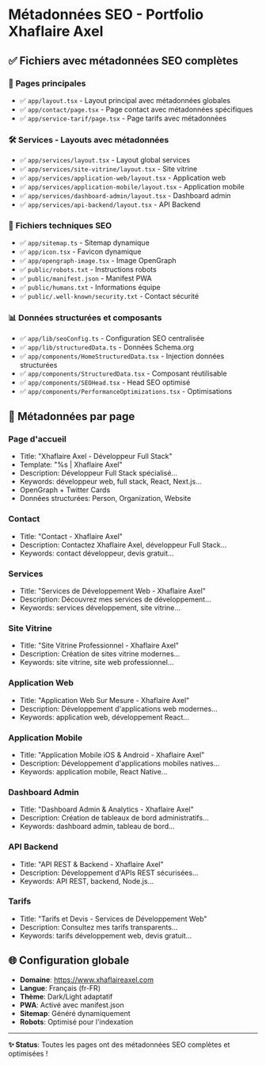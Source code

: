 # Métadonnées SEO - Portfolio Xhaflaire Axel

## ✅ Fichiers avec métadonnées SEO complètes

### 📄 **Pages principales**

- ✅ `app/layout.tsx` - Layout principal avec métadonnées globales
- ✅ `app/contact/page.tsx` - Page contact avec métadonnées spécifiques
- ✅ `app/service-tarif/page.tsx` - Page tarifs avec métadonnées

### 🛠️ **Services - Layouts avec métadonnées**

- ✅ `app/services/layout.tsx` - Layout global services
- ✅ `app/services/site-vitrine/layout.tsx` - Site vitrine
- ✅ `app/services/application-web/layout.tsx` - Application web
- ✅ `app/services/application-mobile/layout.tsx` - Application mobile
- ✅ `app/services/dashboard-admin/layout.tsx` - Dashboard admin
- ✅ `app/services/api-backend/layout.tsx` - API Backend

### 🔧 **Fichiers techniques SEO**

- ✅ `app/sitemap.ts` - Sitemap dynamique
- ✅ `app/icon.tsx` - Favicon dynamique
- ✅ `app/opengraph-image.tsx` - Image OpenGraph
- ✅ `public/robots.txt` - Instructions robots
- ✅ `public/manifest.json` - Manifest PWA
- ✅ `public/humans.txt` - Informations équipe
- ✅ `public/.well-known/security.txt` - Contact sécurité

### 📊 **Données structurées et composants**

- ✅ `app/lib/seoConfig.ts` - Configuration SEO centralisée
- ✅ `app/lib/structuredData.ts` - Données Schema.org
- ✅ `app/components/HomeStructuredData.tsx` - Injection données structurées
- ✅ `app/components/StructuredData.tsx` - Composant réutilisable
- ✅ `app/components/SEOHead.tsx` - Head SEO optimisé
- ✅ `app/components/PerformanceOptimizations.tsx` - Optimisations

## 🎯 **Métadonnées par page**

### **Page d'accueil**

- Title: "Xhaflaire Axel - Développeur Full Stack"
- Template: "%s | Xhaflaire Axel"
- Description: Développeur Full Stack spécialisé...
- Keywords: développeur web, full stack, React, Next.js...
- OpenGraph + Twitter Cards
- Données structurées: Person, Organization, Website

### **Contact**

- Title: "Contact - Xhaflaire Axel"
- Description: Contactez Xhaflaire Axel, développeur Full Stack...
- Keywords: contact développeur, devis gratuit...

### **Services**

- Title: "Services de Développement Web - Xhaflaire Axel"
- Description: Découvrez mes services de développement...
- Keywords: services développement, site vitrine...

### **Site Vitrine**

- Title: "Site Vitrine Professionnel - Xhaflaire Axel"
- Description: Création de sites vitrine modernes...
- Keywords: site vitrine, site web professionnel...

### **Application Web**

- Title: "Application Web Sur Mesure - Xhaflaire Axel"
- Description: Développement d'applications web modernes...
- Keywords: application web, développement React...

### **Application Mobile**

- Title: "Application Mobile iOS & Android - Xhaflaire Axel"
- Description: Développement d'applications mobiles natives...
- Keywords: application mobile, React Native...

### **Dashboard Admin**

- Title: "Dashboard Admin & Analytics - Xhaflaire Axel"
- Description: Création de tableaux de bord administratifs...
- Keywords: dashboard admin, tableau de bord...

### **API Backend**

- Title: "API REST & Backend - Xhaflaire Axel"
- Description: Développement d'APIs REST sécurisées...
- Keywords: API REST, backend, Node.js...

### **Tarifs**

- Title: "Tarifs et Devis - Services de Développement Web"
- Description: Consultez mes tarifs transparents...
- Keywords: tarifs développement web, devis gratuit...

## 🌐 **Configuration globale**

- **Domaine**: https://www.xhaflaireaxel.com
- **Langue**: Français (fr-FR)
- **Thème**: Dark/Light adaptatif
- **PWA**: Activé avec manifest.json
- **Sitemap**: Généré dynamiquement
- **Robots**: Optimisé pour l'indexation

---

**✨ Status**: Toutes les pages ont des métadonnées SEO complètes et optimisées !
